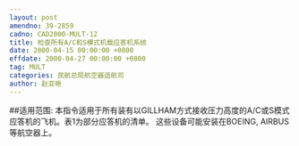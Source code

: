 ```yaml
---
layout: post
amendno: 39-2859
cadno: CAD2000-MULT-12
title: 检查所有A/C和S模式机载应答机系统
date: 2000-04-15 00:00:00 +0800
effdate: 2000-04-27 00:00:00 +0800
tag: MULT
categories: 民航总局航空器适航司
author: 赵亚艳
---
```


##适用范围:
本指令适用于所有装有以GILLHAM方式接收压力高度的A/C或S模式应答机的飞机。表1为部分应答机的清单。     这些设备可能安装在BOEING, AIRBUS等航空器上。

